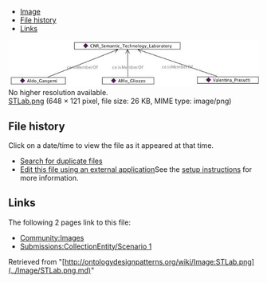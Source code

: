 * [Image](../Image/STLab.png.md#file)
* [File history](../Image/STLab.png.md#filehistory)
* [Links](../Image/STLab.png.md#filelinks)

[![Image:STLab.png](../images/1/11/STLab.png)](../images/1/11/STLab.png)  
No higher resolution available.  
[STLab.png](../images/1/11/STLab.png)‎ (648 × 121 pixel, file size: 26 KB, MIME type: image/png)

## File history

Click on a date/time to view the file as it appeared at that time.



  
* [Search for duplicate files](http://ontologydesignpatterns.org/wiki/Special:FileDuplicateSearch/STLab.png "Special:FileDuplicateSearch/STLab.png")
* [Edit this file using an external application](http://ontologydesignpatterns.org/wiki/index.php?title=Image:STLab.png&action=edit&externaledit=true&mode=file "Image:STLab.png")See the [setup instructions](http://www.mediawiki.org/wiki/Manual:External_editors "http://www.mediawiki.org/wiki/Manual:External_editors") for more information.

## Links



The following 2 pages link to this file:


* [Community:Images](../Community/Images.md "Community:Images")
* [Submissions:CollectionEntity/Scenario 1](../Submissions/CollectionEntity/Scenario_1.md "Submissions:CollectionEntity/Scenario 1")


Retrieved from "[http://ontologydesignpatterns.org/wiki/Image:STLab.png](../Image/STLab.png.md)"